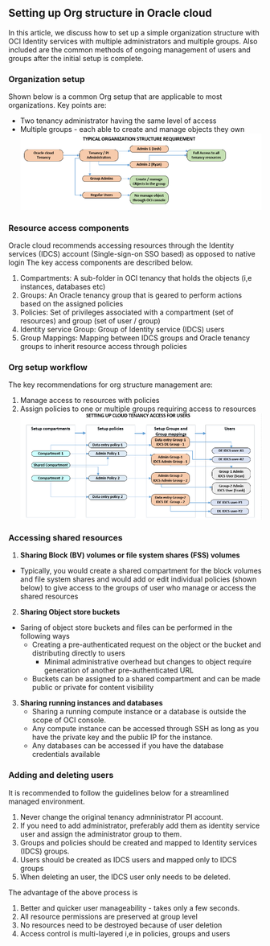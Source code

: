 ## Setting up Org structure in Oracle cloud

In this article, we discuss how to set up a simple organization structure with OCI Identity services with multiple administrators and multiple groups. Also included are the common methods of ongoing management of users and groups after the initial setup is complete.

### Organization setup

Shown below is a common Org setup that are applicable to most organizations. Key points are: 
* Two tenancy administrator having the same level of access
* Multiple groups - each able to create and manage objects they own
![](images/OrgStruc-1.PNG)

### Resource access components

Oracle cloud recommends accessing resources through the Identity services (IDCS) account (Single-sign-on SSO based) as opposed to native login
The key access components are described below. 
1. Compartments: A sub-folder in OCI tenancy that holds the objects (i,e instances, databases etc)
2. Groups: An Oracle tenancy group that is geared to perform actions based on the assigned policies
3. Policies: Set of privileges associated with a compartment (set of resources) and group (set of user / group) 
3. Identity service Group: Group of Identity service (IDCS) users 
4. Group Mappings: Mapping between IDCS groups and Oracle tenancy groups to inherit resource access through policies

### Org setup workflow 

The key recommendations for org structure management are:
1. Manage access to resources with policies
2. Assign policies to one or multiple groups requiring access to resources 
![](images/OrgStruc-2.PNG)

### Accessing shared resources 

1. **Sharing Block (BV) volumes or file system shares (FSS) volumes**
* Typically, you would create a shared compartment for the block volumes and file system shares and would add or edit individual policies (shown below) to give access to the groups of user who manage or access the shared resources 
2. **Sharing Object store buckets** 
* Saring of object store buckets and files can be performed in the following ways
  * Creating a pre-authenticated request on the object or the bucket and distributing directly to users
    * Minimal administrative overhead but changes to object require generation of another pre-authenticated URL
  * Buckets can be assigned to a shared compartment and can be made public or private for content visibility
3. **Sharing running instances and databases**
   * Sharing a running compute instance or a database is outside the scope of OCI console.
   * Any compute instance can be accessed through SSH as long as you have the private key and the public IP for the instance.
   * Any databases can be accessed if you have the database credentials available

### Adding and deleting users 

It is recommended to follow the guidelines below for a streamlined managed environment.
1. Never change the original tenancy admninistrator PI account.
2. If you need to add administrator, preferably add them as identity service user and assign the administrator group to them.
3. Groups and policies should be created and mapped to Identity services (IDCS) groups.
4. Users should be created as IDCS users and mapped only to IDCS groups
5. When deleting an user, the IDCS user only needs to be deleted.

The advantage of the above process is 
1. Better and quicker user manageability - takes only a few seconds.
2. All resource permissions are preserved at group level
3. No resources need to be destroyed because of user deletion
4. Access control is multi-layered i,e in policies, groups and users

